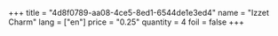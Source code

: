 +++
title = "4d8f0789-aa08-4ce5-8ed1-6544de1e3ed4"
name = "Izzet Charm"
lang = ["en"]
price = "0.25"
quantity = 4
foil = false
+++
